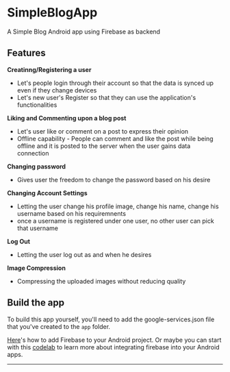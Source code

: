 # SimpleBlogApp
A Simple Blog Android app using Firebase as backend


## Features

<b>Creatinng/Registering a user</b>
* Let's people login through their account so that the data is synced up even if they change devices
* Let's new user's Register so that they can use the application's functionalities

<b>Liking and Commenting upon a blog post</b>
* Let's user like or comment on a post to express their opinion
* Offline capability - People can comment and like the post while being offline and it is posted to the server when the user gains data connection

<b>Changing password</b>
* Gives user the freedom to change the password based on his desire

<b>Changing Account Settings</b>
* Letting the user change his profile image, change his name, change his username based on his requiremnents
* once a username is registered under one user, no other user can pick that username

<b>Log Out</b>
* Letting the user log out as and when he desires 

<b>Image Compression</b>
* Compressing the uploaded images without reducing quality 


## Build the app

To build this app yourself, you'll need to add the google-services.json file that you've created to the `app` folder. 

[Here](https://firebase.google.com/docs/android/setup)'s how to add Firebase to your Android project. Or maybe you can start with this [codelab](https://codelabs.developers.google.com/codelabs/firebase-android/) to learn more about integrating firebase into your Android apps.


<hr>
